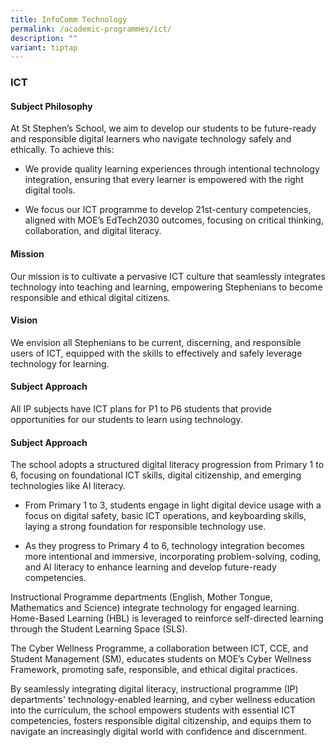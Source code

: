 ```yaml
---
title: InfoComm Technology
permalink: /academic-programmes/ict/
description: ""
variant: tiptap
---
```

<h3>ICT</h3>
<h4>Subject Philosophy</h4>
<p>At St Stephen’s School, we aim to develop our students to be future-ready
and responsible digital learners who navigate technology safely and ethically.
To achieve this:</p>
<ul data-tight="true" class="tight">
<li>
<p>We provide quality learning experiences through intentional technology
integration, ensuring that every learner is empowered with the right digital
tools.</p>
</li>
<li>
<p>We focus our ICT programme to develop 21st-century competencies, aligned
with MOE’s EdTech2030 outcomes, focusing on critical thinking, collaboration,
and digital literacy.</p>
</li>
</ul>
<h4>Mission</h4>
<p>Our mission is to cultivate a pervasive ICT culture that seamlessly integrates
technology into teaching and learning, empowering Stephenians to become
responsible and ethical digital citizens.</p>
<h4>Vision</h4>
<p>We envision all Stephenians to be current, discerning, and responsible
users of ICT, equipped with the skills to effectively and safely leverage
technology for learning.</p>
<h4>Subject Approach</h4>
<p>All IP subjects have ICT plans for P1 to P6 students that provide opportunities
for our students to learn using technology.</p>
<h4>Subject Approach</h4>
<p>The school adopts a structured digital literacy progression from Primary
1 to 6, focusing on foundational ICT skills, digital citizenship, and emerging
technologies like AI literacy.</p>
<ul data-tight="true" class="tight">
<li>
<p>From Primary 1 to 3, students engage in light digital device usage with
a focus on digital safety, basic ICT operations, and keyboarding skills,
laying a strong foundation for responsible technology use.</p>
</li>
<li>
<p>As they progress to Primary 4 to 6, technology integration becomes more
intentional and immersive, incorporating problem-solving, coding, and AI
literacy to enhance learning and develop future-ready competencies.</p>
</li>
</ul>
<p>Instructional Programme departments (English, Mother Tongue, Mathematics
and Science) integrate technology for engaged learning. Home-Based Learning
(HBL) is leveraged to reinforce self-directed learning through the Student
Learning Space (SLS).</p>
<p>The Cyber Wellness Programme, a collaboration between ICT, CCE, and Student
Management (SM), educates students on MOE’s Cyber Wellness Framework, promoting
safe, responsible, and ethical digital practices.</p>
<p>By seamlessly integrating digital literacy, instructional programme (IP)
departments' technology-enabled learning, and cyber wellness education
into the curriculum, the school empowers students with essential ICT competencies,
fosters responsible digital citizenship, and equips them to navigate an
increasingly digital world with confidence and discernment.</p>